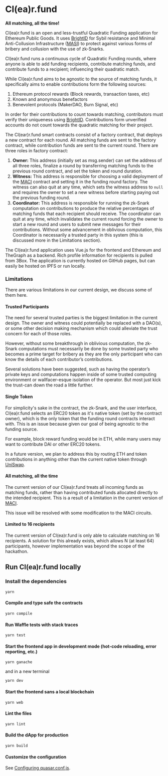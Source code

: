 # Cl(ea)r.fund
**All matching, all the time!**

Cl(ea)r.fund is an open and less-trustful Quadratic Funding application for Ethereum Public Goods. It uses [BrightID](https://brightID.org) for Sybil resistance and Minimal Anti-Collusion Infrastructure ([MASI](https://ethresear.ch/t/minimal-anti-collusion-infrastructure/5413)) to protect against various forms of bribery and collusion with the use of zk-Snarks.

Cl(ea)r.fund runs a continuous cycle of Quadratic Funding rounds, where anyone is able to add funding recipients, contribute matching funds, and contribute funds to a recipient; influencing their quadratic match.

While Cl(ea)r.fund aims to be agnostic to the source of matching funds, it specifically aims to enable contributions form the following sources:

1. Ethereum protocol rewards (Block rewards, transaction taxes, etc)
2. Known and anonymous benefactors
3. Benevolent protocols (MakerDAO, Burn Signal, etc)

In order for their contributions to count towards matching, contributors must verify their uniqueness using [BrightID](https://ethresear.ch/t/minimal-anti-collusion-infrastructure/5413). Contributions form unverified accounts do not count towards the quadratic matching for their project.

The Cl(ear)r.fund smart contracts consist of a factory contract, that deploys a new contract for each round. All matching funds are sent to the factory contract, while contribution funds are sent to the current round. There are three roles in factory contract:

1. **Owner:** This address (initially set as msg.sender) can set the address of all three roles, finalize a round by transferring matching funds to the previous round contract, and set the token and round duration.
2. **Witness:** This address is responsible for choosing a valid deployment of the [MACI](https://github.com/barryWhiteHat/maci) contract and setting it in the funding round factory. The witness can also quit at any time, which sets the witness address to `null` and requires the owner to set a new witness before starting paying out the previous funding round.
3. **Coordinator:** This address is responsible for running the zk-Snark computation on contributions to produce the relative percentages of matching funds that each recipient should receive. The coordinator can quit at any time, which invalidates the current round forcing the owner to start a new round and users to submit new messages for their contributions. Without some advancement in oblivious computation, this Coordinator is necessarily a trusted party in this system (this is discussed more in the Limitations section).

The Cl(ea)r.fund application uses Vue.js for the frontend and Ethereum and TheGraph as a backend. Rich profile information for recipients is pulled from 3Box. The application is currently hosted on GitHub pages, but can easily be hosted on IPFS or run locally.

### Limitations
There are various limitations in our current design, we discuss some of them here.

#### Trusted Participants
The need for several trusted parties is the biggest limitation in the current design. The owner and witness could potentially be replaced with a DAO(s), or some other decision making mechanism which could alleviate the trust concern for each of those roles.

However, without some breakthrough in oblivious computation, the zk-Snark computations must necessarily be done by some trusted party who becomes a prime target for bribery as they are the only participant who can know the details of each contributor’s contributions.

Several solutions have been suggested, such as having the operator’s private keys and computations happen inside of some trusted computing environment or wallfacer-esque isolation of the operator. But most just kick the trust-can down the road a little further.

#### Single Token
For simplicity's sake in the contract, the zk-Snark, and the user interface, Cl(ea)r.fund selects an ERC20 token as it's native token (set by the contract owner), which is the only token that the funding round contracts interact with. This is an issue because given our goal of being agnostic to the funding source.

For example, block reward funding would be in ETH, while many users may want to contribute DAI or other ERC20 tokens.

In a future version, we plan to address this by routing ETH and token contributions in anything other than the current native token through [UniSwap](https://uniswap.io/).

#### All matching, all the time
The current version of our Cl(ea)r.fund treats all incoming funds as matching funds, rather than having contributed funds allocated directly to the intended recipient. This is a result of a limitation in the current version of [MACI](https://ethresear.ch/t/minimal-anti-collusion-infrastructure/5413).

This issue will be resolved with some modification to the MACI circuits.

#### Limited to 16 recipients
The current version of Cl(ea)r.fund is only able to calculate matching on 16 recipients. A solution for this already exists, which allows N (at least 64) participants, however implementation was beyond the scope of the hackathon.

## Run Cl(ea)r.fund locally
### Install the dependencies
```
yarn
```

#### Compile and type safe the contracts
```
yarn compile
```

#### Run Waffle tests with stack traces
```
yarn test
```

#### Start the frontend app in development mode (hot-code reloading, error reporting, etc.)
```
yarn ganache
```
and in a new terminal
```
yarn dev
```

#### Start the frontend sans a local blockchain
```
yarn web
```

#### Lint the files
```
yarn lint
```

#### Build the dApp for production
```
yarn build
```

#### Customize the configuration
See [Configuring quasar.conf.js](https://quasar.dev/quasar-cli/quasar-conf-js).
